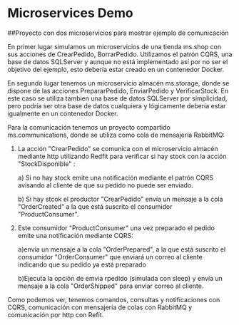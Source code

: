 # Microservices Demo

##Proyecto con dos microservicios para mostrar ejemplo de comunicación

En primer lugar simulamos un microservicios de una tienda ms.shop con sus acciones de CrearPedido, BorrarPedido. 
Utilizamos el patrón CQRS, una base de datos SQLServer y aunque no está implementado así por no ser el objetivo del ejemplo, 
esto debería estar creado en un contenedor Docker.

En segundo lugar tenemos un microservicio almacén ms.storage, donde se dispone de las acciones PrepararPedido, EnviarPedido y VerificarStock.
En este caso se utiliza tambien una base de datos SQLServer por simplicidad, pero podría ser otra base de datos cualquiera y lógicamente debería estar
igualmente en un contenedor Docker.

Para la comunicación tenemos un proyecto compartido ms.communications, donde se utiliza como cola de mensajería
RabbitMQ: 

1) La acción "CrearPedido" se comunica con el microservicio almacén mediante http utilizando Redfit para verificar si hay stock con la acción "StockDisponible" :

	a) Si no hay stock emite una notificación mediante el patrón CQRS avisando al cliente de que su pedido no puede ser enviado. 
	
	b) Si hay stcok el productor "CrearPedido" envía un mensaje a la cola "OrderCreated" a la que está suscrito el consumidor "ProductConsumer".

2) Este consumidor "ProductConsumer" una vez preparado el pedido emite una notificación mediante CQRS:

	a)envía un mensaje a la cola "OrderPrepared", a la que está suscrito el consumidor "OrderConsumer" que enviará un correo al cliente indicando que su pedido ya está preparado
	
	b)Ejecuta la opción de emvia rpedido (simulada con sleep) y envía un mensaje a la cola "OrderShipped" para enviar correo al cliente.

Como podemos ver, tenemos comandos, consultas y notificaciones con CQRS, comunicación con mensajería de colas con RabbitMQ y comunicación por http con Refit.

